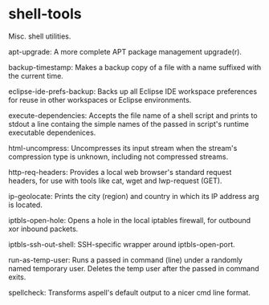 # shell-tools
Misc. shell utilities.

apt-upgrade: A more complete APT package management upgrade(r).

backup-timestamp: Makes a backup copy of a file with a name suffixed with the
                  current time.

eclipse-ide-prefs-backup: Backs up all Eclipse IDE workspace preferences for
                          reuse in other workspaces or Eclipse environments.

execute-dependencies: Accepts the file name of a shell script and prints to
                      stdout a line containg the simple names of the passed
                      in script's runtime executable dependenices.

html-uncompress: Uncompresses its input stream when the stream's compression
                 type is unknown, including not compressed streams.

http-req-headers: Provides a local web browser's standard request headers, for
                  use with tools like cat, wget and lwp-request (GET).

ip-geolocate: Prints the city (region) and country in which its IP address arg
              is located.

iptbls-open-hole: Opens a hole in the local iptables firewall, for outbound
                  xor inbound packets.

iptbls-ssh-out-shell: SSH-specific wrapper around iptbls-open-port.

run-as-temp-user: Runs a passed in command (line) under a randomly named
                  temporary user. Deletes the temp user after the passed in
                  command exits.

spellcheck: Transforms aspell's default output to a nicer cmd line format.

